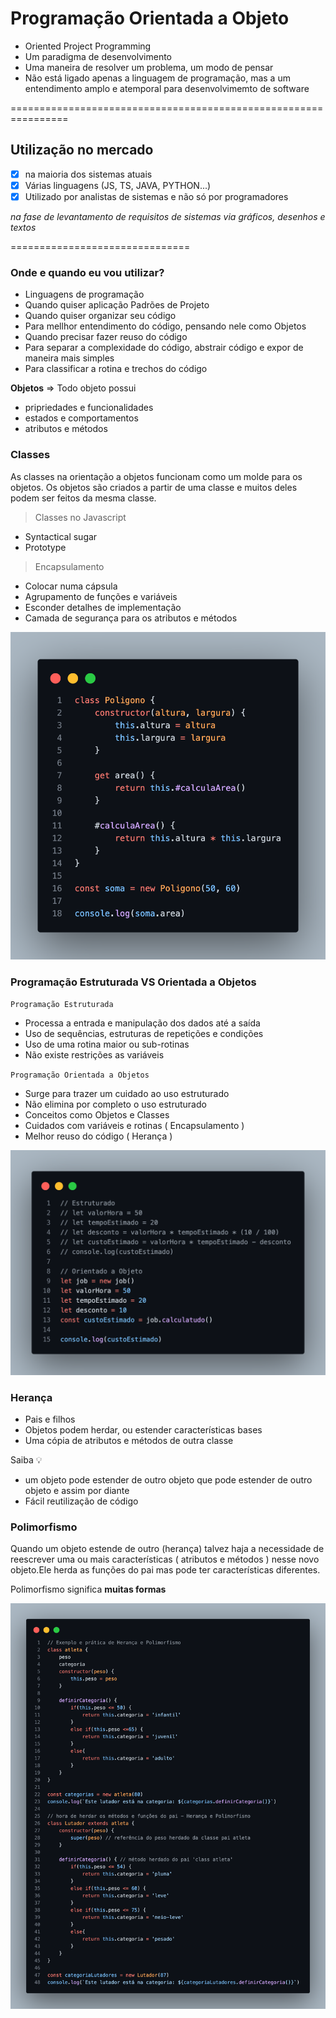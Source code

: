 # Programação Orientada a Objeto

- Oriented Project Programming
- Um paradigma de desenvolvimento
- Uma maneira de resolver um problema, um modo de pensar
- Não está ligado apenas a linguagem de programação, mas a um entendimento amplo e atemporal para desenvolvimemto de software

================================================================

## Utilização no mercado

- [x] na maioria dos sistemas atuais
- [x] Várias linguagens (JS, TS, JAVA, PYTHON...)
- [x] Utilizado por analistas de sistemas e não só por programadores

 _na fase de levantamento de requisitos de sistemas_
 _via gráficos, desenhos e textos_

===============================

### Onde e quando eu vou utilizar?

- Linguagens de programação
- Quando quiser aplicação Padrões de Projeto
- Quando quiser organizar seu código
- Para mellhor entendimento do código, pensando nele como Objetos
- Quando precisar fazer reuso do código
- Para separar a complexidade do código, abstrair código e expor de maneira mais simples
- Para classificar a rotina e trechos do código

**Objetos**
=> Todo objeto possui

- pripriedades e funcionalidades
- estados e comportamentos
- atributos e métodos

### Classes

As classes na orientação a objetos funcionam como um molde para os objetos. Os objetos são criados a partir de uma classe e muitos deles podem ser feitos da mesma classe.

> Classes no Javascript

- Syntactical sugar
- Prototype

> Encapsulamento

- Colocar numa cápsula
- Agrupamento de funções e variáveis
- Esconder detalhes de implementação
- Camada de segurança para os atributos e métodos

![Alternate text](poo.png)

### Programação Estruturada VS Orientada a Objetos

`Programação Estruturada`

- Processa a entrada e manipulação dos dados até a saída  
- Uso de sequências, estruturas de repetições e condições
- Uso de uma rotina maior ou sub-rotinas
- Não existe restrições as variáveis

`Programação Orientada a Objetos`

- Surge para trazer um cuidado ao uso estruturado
- Não elimina por completo o uso estruturado
- Conceitos como Objetos e Classes
- Cuidados com variáveis e rotinas ( Encapsulamento )
- Melhor reuso do código ( Herança )

![Alternate text](code.png)

### Herança

- Pais e filhos
- Objetos podem herdar, ou estender características bases
- Uma cópia de atributos e métodos de outra classe

Saiba 💡

- um objeto pode estender de outro objeto que pode estender de outro objeto e assim por diante
- Fácil reutilização de código

### Polimorfismo

Quando um objeto estende de outro (herança) talvez haja a necessidade de reescrever uma ou mais características ( atributos e métodos ) nesse novo objeto.Ele herda as funções do pai mas pode ter características diferentes.

Polimorfismo significa **muitas formas**

![Alternate text](polihera.png)
